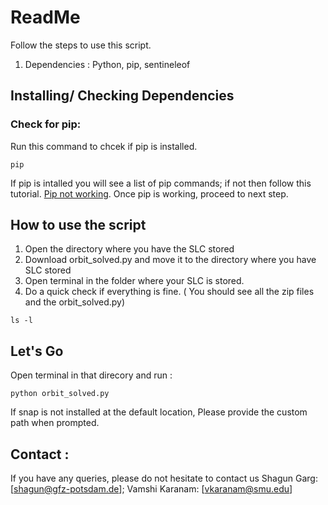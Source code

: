 # ReadMe 

Follow the steps to use this script. 

1) Dependencies : Python, pip, sentineleof

##  Installing/ Checking Dependencies

### Check for pip:
Run this command to chcek if pip is installed. 
```
pip 
```
If pip is intalled you will see a list of pip commands; if not then follow this tutorial. [Pip not working](https://appuals.com/fix-pip-is-not-recognized-as-an-internal-or-external-command/). Once pip is working, proceed to next step. 



##  How to use the script 
1) Open the directory where you have the SLC stored 
2) Download orbit_solved.py and move it to the directory where you have SLC stored 
3) Open terminal in the folder where your SLC is stored. 
4) Do a quick check if everything is fine. ( You should see all the zip files and the orbit_solved.py)

```
ls -l
```
##  Let's Go
Open terminal in that direcory and run : 
```
python orbit_solved.py
```

If snap is not installed at the default location, Please provide the custom path when prompted.

## Contact :  
If you have any queries, please do not hesitate to contact us Shagun Garg: [shagun@gfz-potsdam.de]; Vamshi Karanam: [vkaranam@smu.edu]